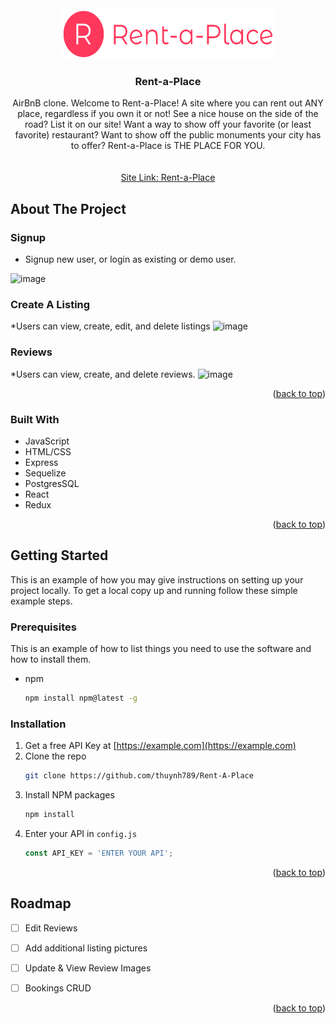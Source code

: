 
<!-- PROJECT LOGO -->
<br />
<div align="center">
  <a href="https://github.com/thuynh789/Rent-A-Place">
    <img src="./images/logo.png" alt="Logo" width="340" height="80">
  </a>

<h3 align="center">Rent-a-Place</h3>

  <p align="center">
    AirBnB clone. Welcome to Rent-a-Place! A site where you can rent out ANY place, regardless if you own it or not! See a nice house on the side of the road? List it on our site! Want a way to show off your favorite (or least favorite) restaurant? Want to show off the public monuments your city has to offer? Rent-a-Place is THE PLACE FOR YOU.
    <br />
    <br />
    <br />
    <a href="https://airbnb-clone-ekf5.onrender.com">Site Link: Rent-a-Place</a>
  </p>
</div>



<!-- ABOUT THE PROJECT -->
## About The Project

### Signup
* Signup new user, or login as existing or demo user.

![image](https://raw.githubusercontent.com/thuynh789/Rent-A-Place/main/images/sign-up.png)


### Create A Listing
*Users can view, create, edit, and delete listings
![image](https://raw.githubusercontent.com/thuynh789/Rent-A-Place/main/images/edit-listing.png)


### Reviews
*Users can view, create, and delete reviews.
![image](https://raw.githubusercontent.com/thuynh789/Rent-A-Place/main/images/reviews.png)
<p align="right">(<a href="#readme-top">back to top</a>)</p>


### Built With

* JavaScript
* HTML/CSS
* Express
* Sequelize
* PostgresSQL
* React
* Redux

<p align="right">(<a href="#readme-top">back to top</a>)</p>



<!-- GETTING STARTED -->
## Getting Started

This is an example of how you may give instructions on setting up your project locally.
To get a local copy up and running follow these simple example steps.

### Prerequisites

This is an example of how to list things you need to use the software and how to install them.
* npm
  ```sh
  npm install npm@latest -g
  ```

### Installation

1. Get a free API Key at [https://example.com](https://example.com)
2. Clone the repo
   ```sh
   git clone https://github.com/thuynh789/Rent-A-Place
   ```
3. Install NPM packages
   ```sh
   npm install
   ```
4. Enter your API in `config.js`
   ```js
   const API_KEY = 'ENTER YOUR API';
   ```

<p align="right">(<a href="#readme-top">back to top</a>)</p>


<!-- ROADMAP -->
## Roadmap

- [ ] Edit Reviews
- [ ] Add additional listing pictures
- [ ] Update & View Review Images
- [ ] Bookings CRUD


<p align="right">(<a href="#readme-top">back to top</a>)</p>
